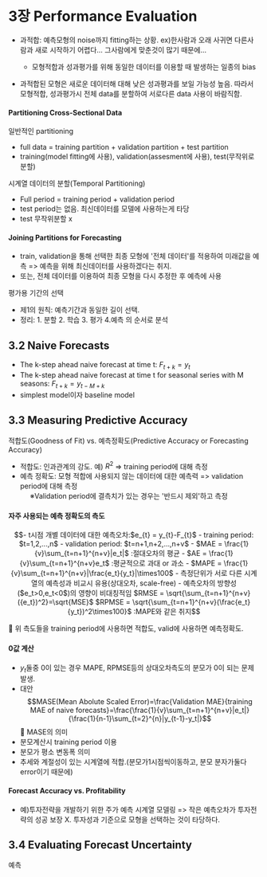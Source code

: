 # 3장  Performance Evaluation
- 과적합: 예측모형의 noise까지 fitting하는 상황. ex)한사람과 오래 사귀면 다른사람과 새로 시작하기 어렵다... 그사람에게 맞춘것이 많기 때문에...
  - 모형적합과 성과평가를 위해 동일한 데이터를 이용할 때 발생하는 일종의 bias

- 과적합된 모형은 새로운 데이터해 대해 낮은 성과평과를 보일 가능성 높음. 따라서 모형적합, 성과평가시 전체 data를 분할하여 서로다른 data 사용이 바람직함.

#### Partitioning Cross-Sectional Data
일반적인 partitioning
- full data = training partition + validation partition + test partition
- training(model fitting에 사용), validation(assesment에 사용), test(무작위로 분할)

시계열 데이터의 분할(Temporal Partitioning)
- Full period = training period + validation period
- test period는 없음. 최신데이터를 모델에 사용하는게 타당
- test 무작위분할 x

#### Joining Partitions for Forecasting

- train, validation을 통해 선택한 최종 모형에 '전체 데이터'를 적용하여 미래값을 예측 => 예측을 위해 최신데이터를 사용하겠다는 취지.
- 또는, 전체 데이터를 이용하여 최종 모형을 다시 추정한 후 예측에 사용

평가용 기간의 선택
- 제1의 원칙: 예측기간과 동일한 길이 선택.
- 정리: 1. 분할 2. 학습 3. 평가 4.예측 의 순서로 분석

## 3.2 Naive Forecasts
- The k-step ahead naive forecast at time t: $F_{t+k} = y_t$
- The k-step ahead naive forecast at time t for seasonal series with M seasons: $F_{t+k} = y_{t-M+k}$
- simplest model이자 baseline model

## 3.3 Measuring Predictive Accuracy
적합도(Goodness of Fit) vs. 예측정확도(Predictive Accuracy or Forecasting Accuracy)  
- 적합도: 인과관계의 강도. 예) $R^2$ => training period에 대해 측정  
- 예측 정확도: 모형 적합에 사용되지 않는 데이터에 대한 예측력 => validation period에 대해 측정  
&nbsp;&nbsp;&nbsp;&nbsp;&nbsp;&#8251;Validation period에 결측치가 있는 경우는 '반드시 제외'하고 측정  
#### 자주 사용되는 예측 정확도의 측도
``` math
- t시점 개별 데이터에 대한 예측오차:$e_{t} = y_{t}-F_{t}$
- training period: $t=1,2,...,n$
- validation period: $t=n+1,n+2,...,n+v$

- $MAE = \frac{1}{v}\sum_{t=n+1}^{n+v}|e_t|$ :절대오차의 평균
- $AE = \frac{1}{v}\sum_{t=n+1}^{n+v}e_t$ :평균적으로 과대 or 과소
- $MAPE = \frac{1}{v}\sum_{t=n+1}^{n+v}|\frac{e_t}{y_t}|\times100$
  - 측정단위가 서로 다른 시계열의 예측성과 비교시 유용(상대오차, scale-free)
  - 예측오차의 방향성($e_t>0,e_t<0$)의 영향이 비대칭적임
$RMSE = \sqrt{\sum_{t=n+1}^{n+v}({e_t})^2}=\sqrt{MSE}$
$RPMSE = \sqrt{\sum_{t=n+1}^{n+v}(\frac{e_t}{y_t})^2\times100}$ :MAPE와 같은 취지
```
:notebook_with_decorative_cover: 위 측도들을 training period에 사용하면 적합도, valid에 사용하면 예측정확도.  

#### 0값 계산
- $y_t$둘중 0이 있는 경우 MAPE, RPMSE등의 상대오차측도의 분모가 0이 되는 문제 발생.
- 대안 $$MASE(Mean Abolute Scaled Error)=\frac{Validation MAE}{training MAE of naive forecasts}=\frac{\frac{1}{v}\sum_{t=n+1}^{n+v}|e_t|}{\frac{1}{n-1}\sum_{t=2}^{n}|y_{t-1}-y_t|}$$
:notebook_with_decorative_cover: MASE의 의미  
- 분모계산시 training period 이용
- 분모가 평소 변동폭 의미
- 추세와 계절성이 있는 시계열에 적합.(분모가1시점씩이동하고, 분모 분자가둘다 error이기 때문에)

#### Forecast Accuracy vs. Profitability
- 예)투자전략을 개발하기 위한 주가 예측 시계열 모델링 => 작은 예측오차가 투자전략의 성공 보장 X. 투자성과 기준으로 모형을 선택하는 것이 타당하다.

## 3.4 Evaluating Forecast Uncertainty
예측 
